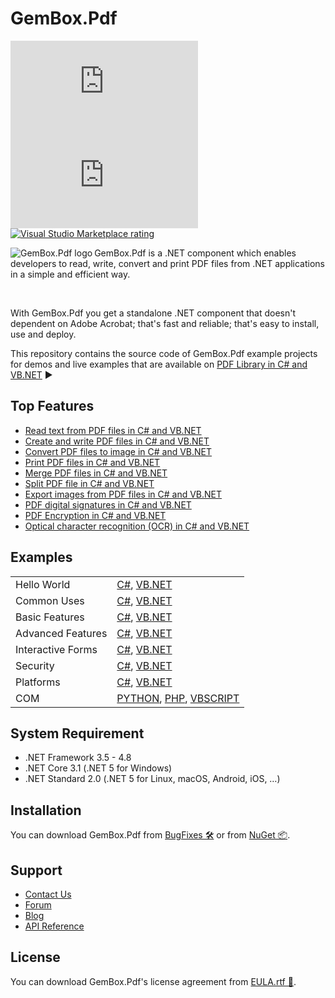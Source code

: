 # GemBox.Pdf

[![NuGet version](https://img.shields.io/nuget/v/GemBox.Pdf?style=for-the-badge)](https://www.nuget.org/packages/GemBox.Pdf/) [![NuGet downloads](https://img.shields.io/nuget/dt/GemBox.Pdf?style=for-the-badge)](https://www.nuget.org/packages/GemBox.Pdf/) [![Visual Studio Marketplace rating](https://img.shields.io/visual-studio-marketplace/stars/GemBoxSoftware.GemBoxPdf?style=for-the-badge)](https://marketplace.visualstudio.com/items?itemName=GemBoxSoftware.GemBoxPdf)

<img src="https://www.gemboxsoftware.com/images/NugetGba.png" alt="GemBox.Pdf logo" align="left" />

GemBox.Pdf is a .NET component which enables developers to read, write, convert and print PDF files from .NET applications in a simple and efficient way.

<br/>

With GemBox.Pdf you get a standalone .NET component that doesn't dependent on Adobe Acrobat; that's fast and reliable; that's easy to install, use and deploy.

This repository contains the source code of GemBox.Pdf example projects for demos and live examples that are available on [PDF Library in C# and VB.NET](https://www.gemboxsoftware.com/pdf/examples/c-sharp-vb-net-pdf-library/101) ▶

## Top Features

* [Read text from PDF files in C# and VB.NET](https://www.gemboxsoftware.com/pdf/examples/c-sharp-vb-net-read-pdf/205)
* [Create and write PDF files in C# and VB.NET](https://www.gemboxsoftware.com/pdf/examples/c-sharp-vb-net-create-write-pdf-file/209)
* [Convert PDF files to image in C# and VB.NET](https://www.gemboxsoftware.com/pdf/examples/c-sharp-convert-pdf-to-image/208)
* [Print PDF files in C# and VB.NET](https://www.gemboxsoftware.com/pdf/examples/c-sharp-vb-net-print-pdf/207)
* [Merge PDF files in C# and VB.NET](https://www.gemboxsoftware.com/pdf/examples/c-sharp-vb-net-merge-pdf/201)
* [Split PDF file in C# and VB.NET](https://www.gemboxsoftware.com/pdf/examples/c-sharp-vb-net-split-pdf/202)
* [Export images from PDF files in C# and VB.NET](https://www.gemboxsoftware.com/pdf/examples/c-sharp-vb-export-images-from-pdf/206)
* [PDF digital signatures in C# and VB.NET](https://www.gemboxsoftware.com/pdf/examples/c-sharp-vb-net-pdf-digital-signature/1102)
* [PDF Encryption in C# and VB.NET](https://www.gemboxsoftware.com/pdf/examples/c-sharp-vb-net-pdf-encryption/1101)
* [Optical character recognition (OCR) in C# and VB.NET](https://www.gemboxsoftware.com/pdf/examples/ocr-optical-character-recognition/408)

## Examples

| | |
| --- | --- |
| Hello World | [C#](https://github.com/GemBoxLtd/GemBox.Pdf.Examples/tree/master/C%23/Hello%20World), [VB.NET](https://github.com/GemBoxLtd/GemBox.Pdf.Examples/tree/master/VB.NET/Hello%20World) |
| Common Uses | [C#](https://github.com/GemBoxLtd/GemBox.Pdf.Examples/tree/master/C%23/Common%20Uses), [VB.NET](https://github.com/GemBoxLtd/GemBox.Pdf.Examples/tree/master/VB.NET/Common%20Uses) |
| Basic Features | [C#](https://github.com/GemBoxLtd/GemBox.Pdf.Examples/tree/master/C%23/Basic%20Features), [VB.NET](https://github.com/GemBoxLtd/GemBox.Pdf.Examples/tree/master/VB.NET/Basic%20Features) |
| Advanced Features | [C#](https://github.com/GemBoxLtd/GemBox.Pdf.Examples/tree/master/C%23/Advanced%20Features), [VB.NET](https://github.com/GemBoxLtd/GemBox.Pdf.Examples/tree/master/VB.NET/Advanced%20Features) |
| Interactive Forms | [C#](https://github.com/GemBoxLtd/GemBox.Pdf.Examples/tree/master/C%23/Interactive%20Forms), [VB.NET](https://github.com/GemBoxLtd/GemBox.Pdf.Examples/tree/master/VB.NET/Interactive%20Forms) |
| Security | [C#](https://github.com/GemBoxLtd/GemBox.Pdf.Examples/tree/master/C%23/Security), [VB.NET](https://github.com/GemBoxLtd/GemBox.Pdf.Examples/tree/master/VB.NET/Security) |
| Platforms | [C#](https://github.com/GemBoxLtd/GemBox.Pdf.Examples/tree/master/C%23/Platforms), [VB.NET](https://github.com/GemBoxLtd/GemBox.Pdf.Examples/tree/master/VB.NET/Platforms) |
| COM | [PYTHON](https://github.com/GemBoxLtd/GemBox.Pdf.Examples/blob/master/PYTHON%2C%20PHP%2C%20VBSCRIPT/COM.py), [PHP](https://github.com/GemBoxLtd/GemBox.Pdf.Examples/blob/master/PYTHON%2C%20PHP%2C%20VBSCRIPT/COM.php), [VBSCRIPT](https://github.com/GemBoxLtd/GemBox.Pdf.Examples/blob/master/PYTHON%2C%20PHP%2C%20VBSCRIPT/COM.vbs) |

## System Requirement

* .NET Framework 3.5 - 4.8
* .NET Core 3.1 (.NET 5 for Windows)
* .NET Standard 2.0 (.NET 5 for Linux, macOS, Android, iOS, …)

## Installation

You can download GemBox.Pdf from [BugFixes 🛠️](https://www.gemboxsoftware.com/pdf/downloads/bugfixes.html) or from [NuGet 📦](https://www.nuget.org/packages/GemBox.Pdf/).

## Support

* [Contact Us](https://support.gemboxsoftware.com/new-ticket?ticket%5Bdepartment%5D=1&ticket%5Bproduct%5D=6)
* [Forum](https://forum.gemboxsoftware.com/c/gembox-pdf/7)
* [Blog](https://www.gemboxsoftware.com/gembox-pdf)
* [API Reference](https://www.gemboxsoftware.com/pdf/docs/introduction.html)

## License

You can download GemBox.Pdf's license agreement from [EULA.rtf 📝](https://www.gemboxsoftware.com/EULA.rtf).
